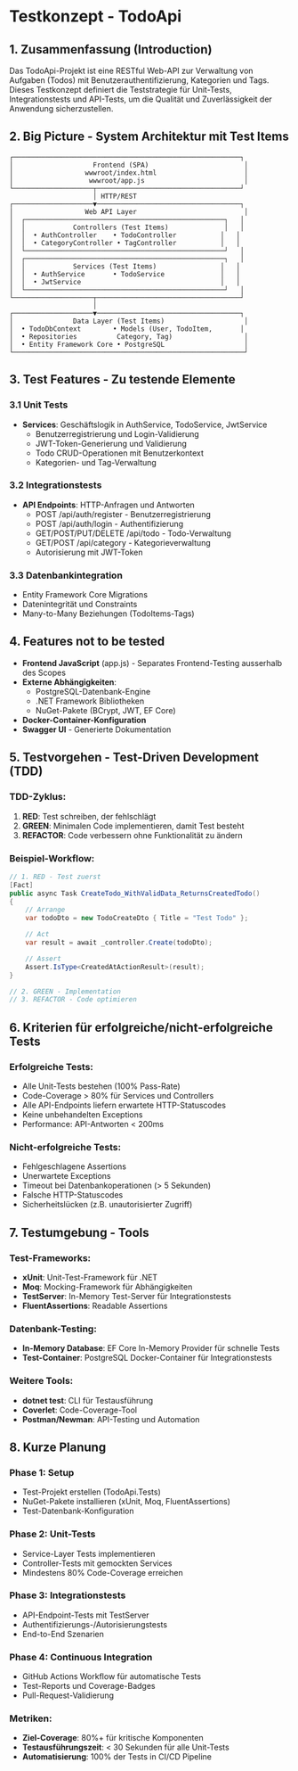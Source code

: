 # Testkonzept - TodoApi

## 1. Zusammenfassung (Introduction)

Das TodoApi-Projekt ist eine RESTful Web-API zur Verwaltung von Aufgaben (Todos) mit Benutzerauthentifizierung, Kategorien und Tags. Dieses Testkonzept definiert die Teststrategie für Unit-Tests, Integrationstests und API-Tests, um die Qualität und Zuverlässigkeit der Anwendung sicherzustellen.

## 2. Big Picture - System Architektur mit Test Items

```
┌─────────────────────────────────────────────────────────┐
│                    Frontend (SPA)                        │
│                  wwwroot/index.html                      │
│                   wwwroot/app.js                         │
└────────────────────┬────────────────────────────────────┘
                     │ HTTP/REST
┌────────────────────▼────────────────────────────────────┐
│                  Web API Layer                           │
│  ┌──────────────────────────────────────────────────┐   │
│  │            Controllers (Test Items)              │   │
│  │  • AuthController    • TodoController           │   │
│  │  • CategoryController • TagController           │   │
│  └──────────────────────────────────────────────────┘   │
│  ┌──────────────────────────────────────────────────┐   │
│  │            Services (Test Items)                │   │
│  │  • AuthService       • TodoService              │   │
│  │  • JwtService                                   │   │
│  └──────────────────────────────────────────────────┘   │
└────────────────────┬────────────────────────────────────┘
                     │
┌────────────────────▼────────────────────────────────────┐
│               Data Layer (Test Items)                    │
│  • TodoDbContext        • Models (User, TodoItem,       │
│  • Repositories          Category, Tag)                  │
│  • Entity Framework Core • PostgreSQL                    │
└──────────────────────────────────────────────────────────┘
```

## 3. Test Features - Zu testende Elemente

### 3.1 Unit Tests
- **Services**: Geschäftslogik in AuthService, TodoService, JwtService
  - Benutzerregistrierung und Login-Validierung
  - JWT-Token-Generierung und Validierung
  - Todo CRUD-Operationen mit Benutzerkontext
  - Kategorien- und Tag-Verwaltung

### 3.2 Integrationstests
- **API Endpoints**: HTTP-Anfragen und Antworten
  - POST /api/auth/register - Benutzerregistrierung
  - POST /api/auth/login - Authentifizierung
  - GET/POST/PUT/DELETE /api/todo - Todo-Verwaltung
  - GET/POST /api/category - Kategorieverwaltung
  - Autorisierung mit JWT-Token

### 3.3 Datenbankintegration
- Entity Framework Core Migrations
- Datenintegrität und Constraints
- Many-to-Many Beziehungen (TodoItems-Tags)

## 4. Features not to be tested

- **Frontend JavaScript** (app.js) - Separates Frontend-Testing ausserhalb des Scopes
- **Externe Abhängigkeiten**:
  - PostgreSQL-Datenbank-Engine
  - .NET Framework Bibliotheken
  - NuGet-Pakete (BCrypt, JWT, EF Core)
- **Docker-Container-Konfiguration**
- **Swagger UI** - Generierte Dokumentation

## 5. Testvorgehen - Test-Driven Development (TDD)

### TDD-Zyklus:
1. **RED**: Test schreiben, der fehlschlägt
2. **GREEN**: Minimalen Code implementieren, damit Test besteht
3. **REFACTOR**: Code verbessern ohne Funktionalität zu ändern

### Beispiel-Workflow:
```csharp
// 1. RED - Test zuerst
[Fact]
public async Task CreateTodo_WithValidData_ReturnsCreatedTodo()
{
    // Arrange
    var todoDto = new TodoCreateDto { Title = "Test Todo" };

    // Act
    var result = await _controller.Create(todoDto);

    // Assert
    Assert.IsType<CreatedAtActionResult>(result);
}

// 2. GREEN - Implementation
// 3. REFACTOR - Code optimieren
```

## 6. Kriterien für erfolgreiche/nicht-erfolgreiche Tests

### Erfolgreiche Tests:
- Alle Unit-Tests bestehen (100% Pass-Rate)
- Code-Coverage > 80% für Services und Controllers
- Alle API-Endpoints liefern erwartete HTTP-Statuscodes
- Keine unbehandelten Exceptions
- Performance: API-Antworten < 200ms

### Nicht-erfolgreiche Tests:
- Fehlgeschlagene Assertions
- Unerwartete Exceptions
- Timeout bei Datenbankoperationen (> 5 Sekunden)
- Falsche HTTP-Statuscodes
- Sicherheitslücken (z.B. unautorisierter Zugriff)

## 7. Testumgebung - Tools

### Test-Frameworks:
- **xUnit**: Unit-Test-Framework für .NET
- **Moq**: Mocking-Framework für Abhängigkeiten
- **TestServer**: In-Memory Test-Server für Integrationstests
- **FluentAssertions**: Readable Assertions

### Datenbank-Testing:
- **In-Memory Database**: EF Core In-Memory Provider für schnelle Tests
- **Test-Container**: PostgreSQL Docker-Container für Integrationstests

### Weitere Tools:
- **dotnet test**: CLI für Testausführung
- **Coverlet**: Code-Coverage-Tool
- **Postman/Newman**: API-Testing und Automation

## 8. Kurze Planung

### Phase 1: Setup 
- Test-Projekt erstellen (TodoApi.Tests)
- NuGet-Pakete installieren (xUnit, Moq, FluentAssertions)
- Test-Datenbank-Konfiguration

### Phase 2: Unit-Tests 
- Service-Layer Tests implementieren
- Controller-Tests mit gemockten Services
- Mindestens 80% Code-Coverage erreichen

### Phase 3: Integrationstests
- API-Endpoint-Tests mit TestServer
- Authentifizierungs-/Autorisierungstests
- End-to-End Szenarien

### Phase 4: Continuous Integration
- GitHub Actions Workflow für automatische Tests
- Test-Reports und Coverage-Badges
- Pull-Request-Validierung

### Metriken:
- **Ziel-Coverage**: 80%+ für kritische Komponenten
- **Testausführungszeit**: < 30 Sekunden für alle Unit-Tests
- **Automatisierung**: 100% der Tests in CI/CD Pipeline